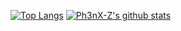 [![Top Langs](https://github-readme-stats.vercel.app/api/top-langs/?username=Ph3nX-Z)]()
[![Ph3nX-Z's github stats](https://github-readme-stats.vercel.app/api?username=Ph3nX-Z)]()
<script src="https://tryhackme.com/badge/4477"></script>
